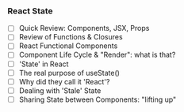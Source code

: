 ### React State

- [ ] Quick Review: Components, JSX, Props
- [ ] Review of Functions & Closures
- [ ] React Functional Components
- [ ] Component Life Cycle & "Render": what is that?
- [ ] 'State' in React
- [ ] The real purpose of useState()
- [ ] Why did they call it 'React'?
- [ ] Dealing with 'Stale' State
- [ ] Sharing State between Components: "lifting up"